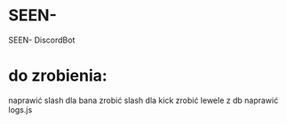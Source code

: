 # SEEN-
 SEEN- DiscordBot

# do zrobienia:
naprawić slash dla bana
zrobić slash dla kick
zrobić lewele z db
naprawić logs.js